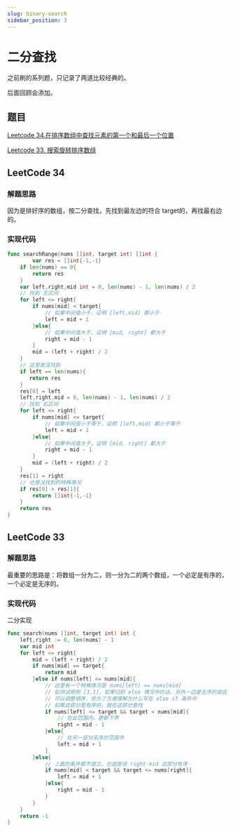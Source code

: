 ```yaml
---
slug: binary-search
sidebar_position: 3
---
```




# 二分查找

之前刷的系列题，只记录了两道比较经典的。

后面回顾会添加。

## 题目

[Leetcode 34.在排序数组中查找元素的第一个和最后一个位置](https://leetcode.cn/problems/search-in-rotated-sorted-array) 

[Leetcode 33. 搜索旋转排序数组](https://leetcode.cn/problems/find-first-and-last-position-of-element-in-sorted-array)

<!--truncate-->



## LeetCode 34

### 解题思路

因为是排好序的数组，按二分查找，先找到最左边的符合 target的，再找最右边的。

### 实现代码

```go
func searchRange(nums []int, target int) []int {
        var res = []int{-1,-1}
    if len(nums) == 0{
        return res
    }
    var left,right,mid int = 0, len(nums) - 1, len(nums) / 2
    // 找到 左区间
    for left <= right{
        if nums[mid] < target{
            // 如果中间值小于，证明 [left,mid] 都小于
            left = mid + 1
        }else{
            // 如果中间值大于，证明 [mid, right] 都大于
            right = mid - 1
        }
        mid = (left + right) / 2
    }
    // 这里是没找到
    if left == len(nums){
       return res
    }
    res[0] = left
    left,right,mid = 0, len(nums) - 1, len(nums) / 2
    // 找到 右区间
    for left <= right{
        if nums[mid] <= target{
            // 如果中间值小于等于，证明 [left,mid] 都小于等于
            left = mid + 1
        }else{
            // 如果中间值大于，证明 [mid, right] 都大于
            right = mid - 1
        }
        mid = (left + right) / 2
    }
    res[1] = right
    // 也是没找到的特殊情况
    if res[0] > res[1]{
        return []int{-1,-1}
    }
    return res
}
```



## LeetCode 33

### 解题思路

最重要的思路是：将数组一分为二，则一分为二的两个数组，一个必定是有序的，一个必定是无序的。



### 实现代码

二分实现

```go
func search(nums []int, target int) int {
    left,right := 0, len(nums) - 1
    var mid int
    for left <= right{
        mid = (left + right) / 2
        if nums[mid] == target{
            return mid
        }else if nums[left] <= nums[mid]{
            // 这里有一个特殊情况是 nums[left] == nums[mid]
            // 如测试用例 [3,1]，如果归到 else 情况中的话，另外一边是无序的就会导致找不到答案
            // 可以调整顺序，但为了方便理解为什么写在 else if 条件中
            // 如果这部分是有序的，就在这部分查找
            if nums[left] <= target && target < nums[mid]{
                // 在此范围内，更新下界
                right = mid - 1
            }else{
                // 在另一部分无序的范围中
                left = mid + 1
            }
        }else{
            // 上面的条件都不成立，也就是说 right-mid 这部分有序
            if nums[mid] < target && target <= nums[right]{
                left = mid + 1
            }else{
                right = mid - 1
            }
        }
    }
    return -1
}
```
